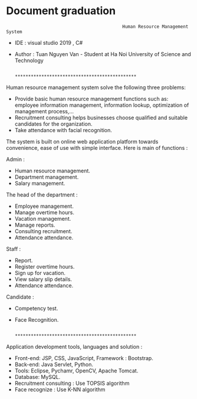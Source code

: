 # Document graduation

                                                Human Resource Management System
 - IDE : visual studio 2019 , C#
 - Author : Tuan Nguyen Van - Student at Ha Noi University of Science and Technology
 
                                    **********************************************

Human resource management system solve the following three problems:
- Provide basic human resource management functions such as:
employee information management, information lookup, optimization of management process,...
- Recruitment consulting helps businesses choose qualified and suitable candidates for the organization.
- Take attendance with facial recognition.

The system is built on online web application platform towards convenience, ease of use with simple interface. Here is main of functions :

Admin :
- Human resource management.
- Department management.
- Salary management.

The head of the department :
- Employee management.
- Manage overtime hours.
- Vacation management.
- Manage reports.
- Consulting recruitment.
- Attendance attendance.

Staff :
- Report.
- Register overtime hours.
- Sign up for vacation.
- View salary slip details.
- Attendance attendance.

Candidate :
- Competency test.
- Face Recognition.

                                    **********************************************
Application development tools, languages and solution :
- Front-end: JSP, CSS, JavaScript, Framework : Bootstrap.
- Back-end: Java Servlet, Python.
- Tools: Eclipse, Pychamr, OpenCV, Apache Tomcat.
- Database: MySQL.
- Recruitment consulting : Use TOPSIS algorithm
- Face recognize : Use K-NN algorithm
